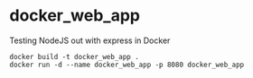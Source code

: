 # docker_web_app

Testing NodeJS out with express in Docker

```
docker build -t docker_web_app .
docker run -d --name docker_web_app -p 8080 docker_web_app
```
